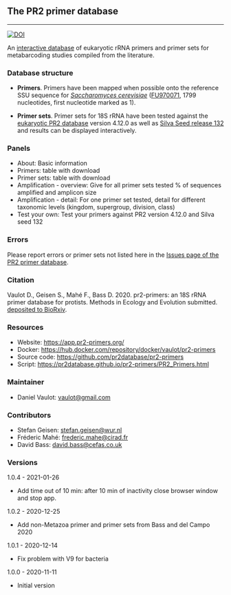 ## The PR2 primer database
---
[![DOI](https://zenodo.org/badge/DOI/10.5281/zenodo.4433214.svg)](https://doi.org/10.5281/zenodo.4433214)

An [interactive database](https://app.pr2-primers.org/) of eukaryotic rRNA primers and primer sets for metabarcoding studies compiled from the literature. 

### Database structure

* **Primers**. Primers have been mapped when possible onto the reference SSU sequence for _[Saccharomyces cerevisiae](http://apollo.chemistry.gatech.edu/RibosomeGallery/eukarya/S%20cerevisiae/SSU/index.html)_ ([FU970071](https://www.ncbi.nlm.nih.gov/nuccore/FU970071), 1799 nucleotides, first nucleotide marked as 1).  

* **Primer sets**. Primer sets for 18S rRNA have been tested against the [eukaryotic PR2 database](https://pr2-database.org/) version 4.12.0 as well as [Silva Seed release 132](https://mothur.s3.us-east-2.amazonaws.com/wiki/silva.seed_v132.tgz) and results can be displayed interactively.

### Panels

* About: Basic information 
* Primers: table with download
* Primer sets: table with download
* Amplification - overview: Give for all primer sets tested % of sequences amplified and amplicon size
* Amplification - detail: For one primer set tested, detail for different taxonomic levels (kingdom, supergroup, division, class)
* Test your own: Test your primers against PR2 version 4.12.0 and Silva seed 132

### Errors

Please report errors or primer sets not listed here in the [Issues page of the PR2 primer database](https://github.com/pr2database/pr2-primers/issues).


### Citation

Vaulot D., Geisen S., Mahé F., Bass D. 2020. pr2-primers: an 18S rRNA primer database for protists. Methods in Ecology and Evolution submitted. [deposited to BioRxiv](https://www.biorxiv.org/content/10.1101/2021.01.04.425170v1).

### Resources
* Website: https://app.pr2-primers.org/
* Docker: https://hub.docker.com/repository/docker/vaulot/pr2-primers
* Source code: https://github.com/pr2database/pr2-primers
* Script: https://pr2database.github.io/pr2-primers/PR2_Primers.html

### Maintainer
* Daniel Vaulot: vaulot@gmail.com

### Contributors

* Stefan Geisen:  stefan.geisen@wur.nl
* Fréderic Mahé: frederic.mahe@cirad.fr
* David Bass: david.bass@cefas.co.uk

### Versions

1.0.4 - 2021-01-26
* Add time out of 10 min: after 10 min of inactivity close browser window and stop app.

1.0.2 - 2020-12-25
* Add non-Metazoa primer and primer sets from Bass and del Campo 2020

1.0.1 - 2020-12-14
* Fix problem with V9 for bacteria

1.0.0 - 2020-11-11
* Initial version

